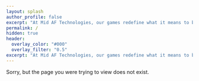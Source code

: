 ```yaml
---
layout: splash
author_profile: false
excerpt: "At Mid AF Technologies, our games redefine what it means to be bold, ambitious, and unapologetically original. \n\That's Mid AF."
permalink: /
hidden: true
header:
  overlay_color: "#000"
  overlay_filter: "0.5"
excerpt: "At Mid AF Technologies, our games redefine what it means to be bold, ambitious, and unapologetically original. \n\That's Mid AF."
---
```


Sorry, but the page you were trying to view does not exist. 
